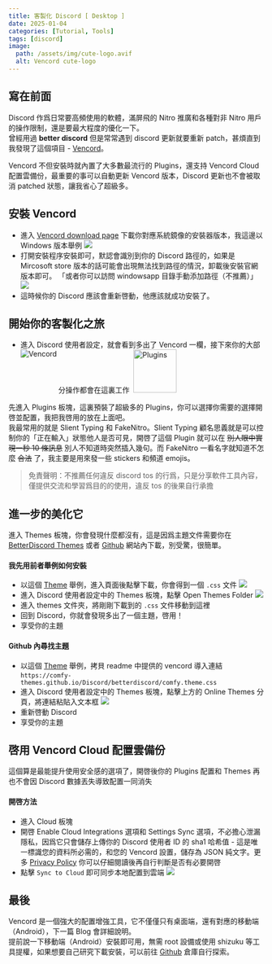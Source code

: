 ```yaml
---
title: 客製化 Discord [ Desktop ]
date: 2025-01-04
categories: [Tutorial, Tools]
tags: [discord]
image:
  path: /assets/img/cute-logo.avif
  alt: Vencord cute-logo
---
```


## 寫在前面

Discord 作爲日常要高頻使用的軟體，滿屏飛的 Nitro 推廣和各種對非 Nitro 用戶的操作限制，還是要最大程度的優化一下。  
曾經用過 **better discord** 但是常常遇到 discord 更新就要重新 patch，甚煩直到我發現了這個項目 - [Vencord](https://vencord.dev/)。

Vencord 不但安裝時就內置了大多數最流行的 Plugins，還支持 Vencord Cloud 配置雲備份，最重要的事可以自動更新 Vencord 版本，Discord 更新也不會被取消 patched 狀態，讓我省心了超級多。

## 安裝 Vencord

  - 進入 [Vencord download page](https://vencord.dev/download/) 下載你對應系統鏡像的安裝器版本，我這邊以 Windows 版本舉例 ![](https://image.gholts.top/20250104114954837.png)
  - 打開安裝程序安裝即可，默認會識別到你的 Discord 路徑的，如果是 Mircosoft store 版本的話可能會出現無法找到路徑的情況，卸載後安裝官網版本即可。 「或者你可以訪問 windowsapp 目錄手動添加路徑（不推薦）」 ![](https://image.gholts.top/20250104115454648.png)
  - 這時候你的 Discord 應該會重新啓動，他應該就成功安裝了。

## 開始你的客製化之旅

  - 進入 Discord 使用者設定，就會看到多出了 Vencord 一欄，接下來你的大部分操作都會在這裏工作 <img src="https://image.gholts.top/20250104115730561.png" alt="Vencord" align="left">&nbsp;<img src="https://image.gholts.top/20250104120040321.png" alt="Plugins" width="85px">

先進入 Plugins 板塊，這裏預裝了超級多的 Plugins，你可以選擇你需要的選擇開啓並配置，我把我啓用的放在上面吧。  
我最常用的就是 Slient Typing 和 FakeNitro。Slient Typing 顧名思義就是可以控制你的「正在輸入」狀態他人是否可見，開啓了這個 Plugin 就可以在 ~~別人眼中實現一秒 10 條訊息~~ 別人不知道時突然插入幾句。而 FakeNitro 一看名字就知道不怎麼 ~~合法~~ 了，我主要是用來發一些 stickers 和頻道 emojis。

>免責聲明：不推薦任何違反 discord tos 的行爲，只是分享軟件工具內容，僅提供交流和學習爲目的的使用，違反 tos 的後果自行承擔

## 進一步的美化它

進入 Themes 板塊，你會發現什麼都沒有，這是因爲主題文件需要你在 [BetterDiscord Themes](https://betterdiscord.app/themes) 或者 [Github](https://github.com/search?q=discord+theme&type=repositories) 網站內下載，別受驚，很簡單。

#### 我先用前者舉例如何安裝

  - 以這個 [Theme](https://betterdiscord.app/theme/midnight) 舉例，進入頁面後點擊下載，你會得到一個 `.css` 文件 ![](https://image.gholts.top/20250104124402670.png)
  - 進入 Discord 使用者設定中的 Themes 板塊，點擊 Open Themes Folder ![](https://image.gholts.top/20250104124659339.png)
  - 進入 themes 文件夾，將剛剛下載到的 `.css` 文件移動到這裡
  - 回到 Discord，你就會發現多出了一個主題，啓用！
  - 享受你的主題

#### Github 內尋找主題

  - 以這個 [Theme](https://github.com/Comfy-Themes/Discord) 舉例，拷貝 readme 中提供的 vencord 導入連結 `https://comfy-themes.github.io/Discord/betterdiscord/comfy.theme.css`
  - 進入 Discord 使用者設定中的 Themes 板塊，點擊上方的 Online Themes 分頁，將連結粘貼入文本框 ![](https://image.gholts.top/20250104125507279.png)
  - 重新啓動 Discord
  - 享受你的主題

## 啓用 Vencord Cloud 配置雲備份

這個算是最能提升使用安全感的選項了，開啓後你的 Plugins 配置和 Themes 再也不會因 Discord 數據丟失導致配置一同消失

#### 開啓方法

  - 進入 Cloud 板塊
  - 開啓 Enable Cloud Integrations 選項和 Settings Sync 選項，不必擔心泄漏隱私，因爲它只會儲存上傳你的 Discord 使用者 ID 的 sha1 哈希值 - 這是唯一標識您的資料所必需的，和您的 Vencord 設置，儲存為 JSON 純文字。更多 [Privacy Policy](https://vencord.dev/cloud/privacy/) 你可以仔細閱讀後再自行判斷是否有必要開啓
  - 點擊 `Sync to Cloud` 即可同步本地配置到雲端 ![](https://image.gholts.top/20250104130408955.png)

## 最後

Vencord 是一個強大的配置增強工具，它不僅僅只有桌面端，還有對應的移動端（Android），下一篇 Blog 會詳細說明。  
提前說一下移動端（Android）安裝即可用，無需 root 設備或使用 shizuku 等工具提權，如果想要自己研究下載安裝，可以前往 [Github](https://github.com/Aliucord/Aliucord) 倉庫自行探索。
